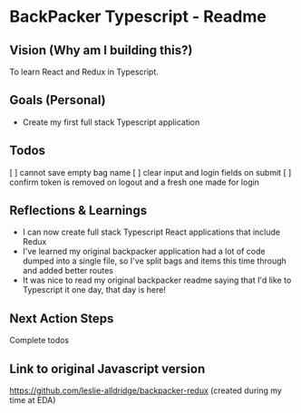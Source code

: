 # BackPacker Typescript - Readme

## Vision (Why am I building this?)

To learn React and Redux in Typescript.

## Goals (Personal)

- Create my first full stack Typescript application

## Todos

[ ] cannot save empty bag name
[ ] clear input and login fields on submit
[ ] confirm token is removed on logout and a fresh one made for login

## Reflections & Learnings

- I can now create full stack Typescript React applications that include Redux
- I've learned my original backpacker application had a lot of code dumped into a single file, so I've split bags and items this time through and added better routes
- It was nice to read my original backpacker readme saying that I'd like to Typescript it one day, that day is here!

## Next Action Steps

Complete todos

## Link to original Javascript version

https://github.com/leslie-alldridge/backpacker-redux (created during my time at EDA)
